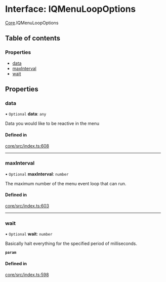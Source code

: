# Interface: IQMenuLoopOptions

[Core](../modules/Core.md).IQMenuLoopOptions

## Table of contents

### Properties

- [data](Core.IQMenuLoopOptions.md#data)
- [maxInterval](Core.IQMenuLoopOptions.md#maxinterval)
- [wait](Core.IQMenuLoopOptions.md#wait)

## Properties

### data

• `Optional` **data**: `any`

Data you would like to be reactive in the menu

#### Defined in

[core/src/index.ts:608](https://github.com/iniquitybbs/iniquity/blob/d7c93a1/packages/core/src/index.ts#L608)

___

### maxInterval

• `Optional` **maxInterval**: `number`

The maximum number of the menu event loop that can run.

#### Defined in

[core/src/index.ts:603](https://github.com/iniquitybbs/iniquity/blob/d7c93a1/packages/core/src/index.ts#L603)

___

### wait

• `Optional` **wait**: `number`

Basically halt everything for the specified period of milliseconds.

**`param`**

#### Defined in

[core/src/index.ts:598](https://github.com/iniquitybbs/iniquity/blob/d7c93a1/packages/core/src/index.ts#L598)
